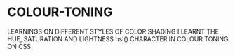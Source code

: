 # COLOUR-TONING
LEARNINGS ON DIFFERENT STYLES OF COLOR SHADING
I LEARNT THE HUE, SATURATION
AND LIGHTNESS hsl() CHARACTER IN COLOUR TONING ON CSS
